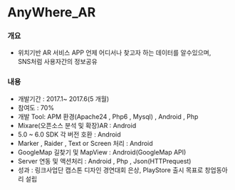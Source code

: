 # AnyWhere_AR

 ### 개요
 * 위치기반 AR 서비스 APP 언제 어디서나  찾고자 하는  데이터를  알수있으며,  
 SNS처럼  사용자간의  정보공유
  
 ### 내용
 * 개발기간 : 2017.1~ 2017.6(5 개월)
 * 참여도 : 70% 
 * 개발 Tool: APM 환경(Apache24 , Php6 , Mysql) , Android , Php 
 * Mixare(오픈소스 분석 및 확장)AR : Android
 * 5.0 ~ 6.0 SDK 각 버전 호환 : Android
 * Marker , Raider , Text or Screen 처리 : Android
 * GoogleMap 길찾기 및 MapView : Android(GoogleMap API)
  * Server 연동 및 액션처리 : Android , Php , Json(HTTPrequest)
  * 성과 : 링크사업단 캡스톤 디자인 경연대회 은상, PlayStore 출시 목표로 창업동아리 설립
  
